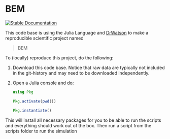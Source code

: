 # BEM

[![Stable Documentation](https://img.shields.io/badge/docs-stable-blue.svg)](https://l-s-campos.github.io/BEM.jl/stable)

This code base is using the Julia Language and [DrWatson](https://juliadynamics.github.io/DrWatson.jl/stable/)
to make a reproducible scientific project named
> BEM

To (locally) reproduce this project, do the following:

1. Download this code base. Notice that raw data are typically not included in the
   git-history and may need to be downloaded independently.
2. Open a Julia console and do:

   ```Julia
   using Pkg

   Pkg.activate(pwd())

   Pkg.instantiate()

This will install all necessary packages for you to be able to run the scripts and
everything should work out of the box.
Then run a script from the scripts folder to run the simulation
